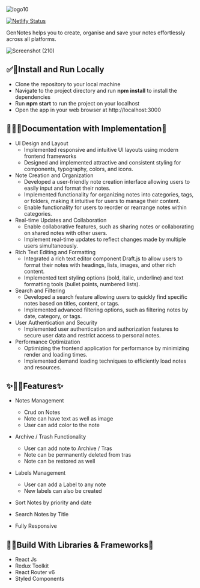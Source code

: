 ![logo10](https://user-images.githubusercontent.com/76046065/206905446-e0addf98-c603-4b04-ba48-4f849a55d782.png)

[![Netlify Status](https://api.netlify.com/api/v1/badges/7faaf9f3-33ff-4a27-ac63-4864447a0bef/deploy-status)](https://app.netlify.com/sites/gen-notes-hritik-kumar/deploys)

GenNotes helps you to create, organise and save your notes
effortlessly across all platforms.

![Screenshot (210)](https://github.com/hritik-6918/GenNotes/assets/83581212/18275f42-2632-480b-869c-78a560b46e53)
## ✅🎉Install and Run Locally

- Clone the repository to your local machine
- Navigate to the project directory and run **npm install** to install the dependencies
- Run **npm start** to run the project on your localhost
- Open the app in your web browser at http://localhost:3000

## 🚀📝📌Documentation with Implementation📌

- UI Design and Layout
  - Implemented responsive and intuitive UI layouts using modern frontend frameworks
  - Designed and implemented attractive and consistent styling for components, typography, colors, and icons.
- Note Creation and Organization
  - Developed a user-friendly note creation interface allowing users to easily input and format their notes.
  - Implemented functionality for organizing notes into categories, tags, or folders, making it intuitive for users to manage their content.
  - Enable functionality for users to reorder or rearrange notes within categories.
- Real-time Updates and Collaboration
  - Enable collaborative features, such as sharing notes or collaborating on shared notes with other users.
  - Implement real-time updates to reflect changes made by multiple users simultaneously.
- Rich Text Editing and Formatting
  - Integrated a rich text editor component Draft.js to allow users to format their notes with headings, lists, images, and other rich content.
  - Implemented text styling options (bold, italic, underline) and text formatting tools (bullet points, numbered lists).
- Search and Filtering
  - Developed a search feature allowing users to quickly find specific notes based on titles, content, or tags.
  - Implemented advanced filtering options, such as filtering notes by date, category, or tags.
- User Authentication and Security
  - Implemented user authentication and authorization features to secure user data and restrict access to personal notes.
- Performance Optimization
  - Optimizing the frontend application for performance by minimizing render and loading times.
  - Implemented demand loading techniques to efficiently load notes and resources.

## ✨💖📝Features✨

- Notes Management

  - Crud on Notes
  - Note can have text as well as image
  - User can add color to the note

- Archive / Trash Functionality

  - User can add note to Archive / Tras
  - Note can be permanently deleted from tras
  - Note can be restored as well

- Labels Management

  - User can add a Label to any note
  - New labels can also be created

- Sort Notes by priority and date
- Search Notes by Title
- Fully Responsive

## 📝🎯Build With Libraries & Frameworks🎯

- React Js
- Redux Toolkit
- React Router v6
- Styled Components
